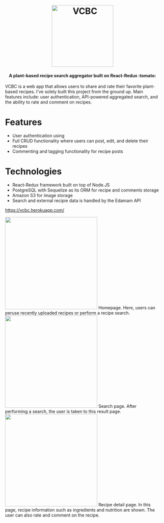 <h1 align="center">
  <img src="https://vcbc.herokuapp.com/static/media/transLogo.0a9e2914.png" href="https://vcbc.herokuapp.com/" alt="VCBC" width="200" />

</h1>

<h4 align="center">A plant-based recipe search aggregator built on React-Redux :tomato:  </h4>


VCBC is a web app that allows users to share and rate their favorite plant-based recipes. I've solely built this project from the ground up. Main features include: user authentication, API-powered aggregated search, and the ability to rate and comment on recipes.

# Features
* User authentication using
* Full CRUD functionality where users can post, edit, and delete their recipes
* Commenting and tagging functionality for recipe posts

# Technologies
* React-Redux framework built on top of Node.JS
* PostgreSQL with Sequelize as its ORM for recipe and comments storage
* Amazon S3 for image storage
* Search and external recipie data is handled by the Edamam API

https://vcbc.herokuapp.com/

<img src="https://s3.amazonaws.com/vcbc/screenshorts/Screen+Shot+2018-03-16+at+11.56.05+AM.jpg" width="300" />
Homepage. Here, users can peruse recently uploaded recipes or perform a recipe search.

<img src="https://s3.amazonaws.com/vcbc/screenshorts/Screen+Shot+2018-03-16+at+11.58.00+AM.jpg" width="300"/>
Search page. After performing a search, the user is taken to this result page.

<img src="https://s3.amazonaws.com/vcbc/screenshorts/Screen+Shot+2018-03-16+at+11.58.33+AM.jpg" width="300" />
Recipe detail page. In this page, recipe information such as ingredients and nutrition are shown. The user can also rate and comment on the recipe.
